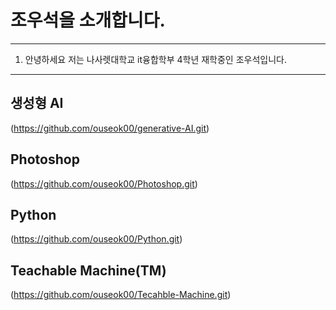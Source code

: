 # 조우석을 소개합니다.
***
1. 안녕하세요 저는 나사렛대학교 it융합학부 4학년 재학중인 조우석입니다.
***

## 생성형 AI
(https://github.com/ouseok00/generative-AI.git)

## Photoshop
(https://github.com/ouseok00/Photoshop.git)

## Python
(https://github.com/ouseok00/Python.git)

## Teachable Machine(TM)
(https://github.com/ouseok00/Tecahble-Machine.git)

